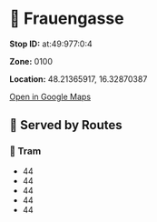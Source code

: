 # 🚉 Frauengasse


**Stop ID:** at:49:977:0:4

**Zone:** 0100

**Location:** 48.21365917, 16.32870387

[Open in Google Maps](https://www.google.com/maps?q=48.21365917,16.32870387)

## 🚆 Served by Routes

### 🚊 Tram
- 44
- 44
- 44
- 44
- 44